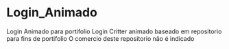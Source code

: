 # Login_Animado
Login Animado para portifolio
Login Critter animado baseado em repositorio para fins de portifolio
O comercio deste repositorio não é indicado
